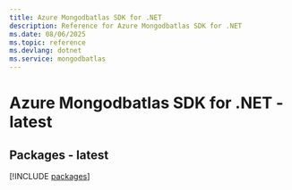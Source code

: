 ```yaml
---
title: Azure Mongodbatlas SDK for .NET
description: Reference for Azure Mongodbatlas SDK for .NET
ms.date: 08/06/2025
ms.topic: reference
ms.devlang: dotnet
ms.service: mongodbatlas
---
```

# Azure Mongodbatlas SDK for .NET - latest
## Packages - latest
[!INCLUDE [packages](mongodbatlas-index.md)]